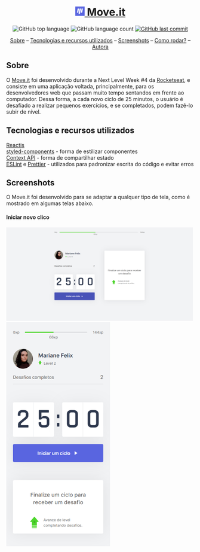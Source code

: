 <a href="https://my-move-it-app.vercel.app/" target="_blank">
  <h1 align="center">
    <img src="static/images/logo.png" alt="Move.it" width="25"/>
    Move.it
  </h1>
</a>

<p align="center">
  <img alt="GitHub top language" src="https://img.shields.io/github/languages/top/marianefelix/move.it.svg">

  <img alt="GitHub language count" src="https://img.shields.io/github/languages/count/marianefelix/move.it.svg">

  <a href="https://github.com/marianefelix/mariflix/commits/master">
    <img alt="GitHub last commit" src="https://img.shields.io/github/last-commit/marianefelix/move.it.svg">
  </a>
</p>

<p align="center">
  <a href="#sobre">Sobre</a> –
  <a href="#tecnologias-e-recursos-utilizados">Tecnologias e recursos utilizados</a> – 
  <a href="#screenshots">Screenshots</a> – 
  <a href="#como-rodar">Como rodar?</a> –
  <a href="#autora">Autora</a>
</p>

## Sobre
O [Move.it](https://my-move-it-app.vercel.app/) foi desenvolvido durante a Next Level Week #4 da [Rocketseat](https://rocketseat.com.br/), e consiste em uma aplicação voltada, principalmente, para os desenvolvedores web que passam muito tempo sentandos em frente ao computador. Dessa forma, a cada novo ciclo de 25 minutos, o usuário é desafiado a realizar pequenos exercícios, e se completados, podem fazê-lo subir de nível.

## Tecnologias e recursos utilizados
[Reactjs](https://pt-br.reactjs.org/) <br>
[styled-components](https://styled-components.com/) - forma de estilizar componentes <br>
[Context API](https://pt-br.reactjs.org/docs/context.html) - forma de compartilhar estado <br>
[ESLint](https://marketplace.visualstudio.com/items?itemName=dbaeumer.vscode-eslint) e [Prettier](https://prettier.io/) - utilizados para padronizar escrita do código e evitar erros <br>

## Screenshots
O Move.it foi desenvolvido para se adaptar a qualquer tipo de tela, como é mostrado em algumas telas abaixo. <br>
#### Iniciar novo clico
<p>
    <img src="static/images/desktop_start.PNG" width="500"/>
    <img src="static/images/mobile_start.PNG" height="600"/>
</p>

